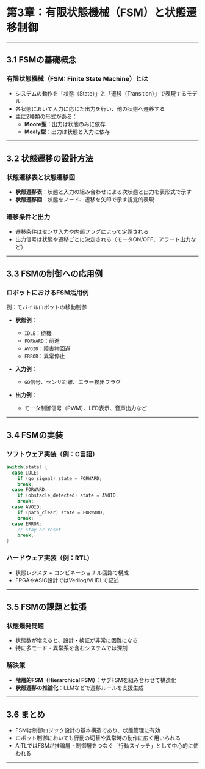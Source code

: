 # 第3章：有限状態機械（FSM）と状態遷移制御

---

## 3.1 FSMの基礎概念

### 有限状態機械（FSM: Finite State Machine）とは

- システムの動作を「状態（State）」と「遷移（Transition）」で表現するモデル
- 各状態において入力に応じた出力を行い、他の状態へ遷移する
- 主に2種類の形式がある：
  - **Moore型**：出力は状態のみに依存
  - **Mealy型**：出力は状態と入力に依存

---

## 3.2 状態遷移の設計方法

### 状態遷移表と状態遷移図

- **状態遷移表**：状態と入力の組み合わせによる次状態と出力を表形式で示す
- **状態遷移図**：状態をノード、遷移を矢印で示す視覚的表現

### 遷移条件と出力

- 遷移条件はセンサ入力や内部フラグによって定義される
- 出力信号は状態や遷移ごとに決定される（モータON/OFF、アラート出力など）

---

## 3.3 FSMの制御への応用例

### ロボットにおけるFSM活用例

例：モバイルロボットの移動制御

- **状態例**：
  - `IDLE`：待機
  - `FORWARD`：前進
  - `AVOID`：障害物回避
  - `ERROR`：異常停止

- **入力例**：
  - `GO`信号、センサ距離、エラー検出フラグ

- **出力例**：
  - モータ制御信号（PWM）、LED表示、音声出力など

---

## 3.4 FSMの実装

### ソフトウェア実装（例：C言語）

```c
switch(state) {
  case IDLE:
    if (go_signal) state = FORWARD;
    break;
  case FORWARD:
    if (obstacle_detected) state = AVOID;
    break;
  case AVOID:
    if (path_clear) state = FORWARD;
    break;
  case ERROR:
    // stay or reset
    break;
}
```

### ハードウェア実装（例：RTL）

- 状態レジスタ + コンビネーショナル回路で構成
- FPGAやASIC設計ではVerilog/VHDLで記述

---

## 3.5 FSMの課題と拡張

### 状態爆発問題

- 状態数が増えると、設計・検証が非常に困難になる
- 特に多モード・異常系を含むシステムでは深刻

### 解決策

- **階層的FSM（Hierarchical FSM）**：サブFSMを組み合わせて構造化  
- **状態遷移の推論化**：LLMなどで遷移ルールを支援生成

---

## 3.6 まとめ

- FSMは制御ロジック設計の基本構造であり、状態管理に有効
- ロボット制御においても行動の切替や異常時の動作に広く用いられる
- AITLではFSMが推論層・制御層をつなぐ「行動スイッチ」として中心的に使われる

---
